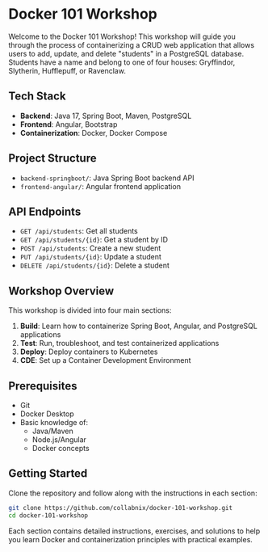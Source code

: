 # Docker 101 Workshop

Welcome to the Docker 101 Workshop! This workshop will guide you through the process of containerizing a CRUD web application that allows users to add, update, and delete "students" in a PostgreSQL database. Students have a name and belong to one of four houses: Gryffindor, Slytherin, Hufflepuff, or Ravenclaw.

## Tech Stack

- **Backend**: Java 17, Spring Boot, Maven, PostgreSQL
- **Frontend**: Angular, Bootstrap
- **Containerization**: Docker, Docker Compose

## Project Structure

- `backend-springboot/`: Java Spring Boot backend API
- `frontend-angular/`: Angular frontend application

## API Endpoints

- `GET /api/students`: Get all students
- `GET /api/students/{id}`: Get a student by ID
- `POST /api/students`: Create a new student
- `PUT /api/students/{id}`: Update a student
- `DELETE /api/students/{id}`: Delete a student

## Workshop Overview

This workshop is divided into four main sections:

1. **Build**: Learn how to containerize Spring Boot, Angular, and PostgreSQL applications
2. **Test**: Run, troubleshoot, and test containerized applications
3. **Deploy**: Deploy containers to Kubernetes
4. **CDE**: Set up a Container Development Environment

## Prerequisites

- Git
- Docker Desktop
- Basic knowledge of:
  - Java/Maven
  - Node.js/Angular
  - Docker concepts

## Getting Started

Clone the repository and follow along with the instructions in each section:

```bash
git clone https://github.com/collabnix/docker-101-workshop.git
cd docker-101-workshop
```

Each section contains detailed instructions, exercises, and solutions to help you learn Docker and containerization principles with practical examples.

